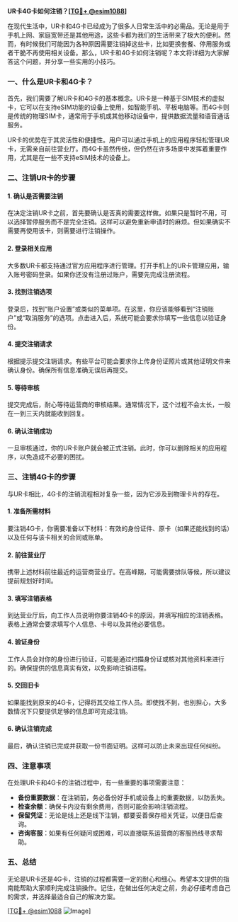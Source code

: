 **UR卡4G卡如何注销？[[TG💪+ @esim1088](https://t.me/s/esim1088)]**

在现代生活中，UR卡和4G卡已经成为了很多人日常生活中的必需品。无论是用于手机上网、家庭宽带还是其他用途，这些卡都为我们的生活带来了极大的便利。然而，有时候我们可能因为各种原因需要注销掉这些卡，比如更换套餐、停用服务或者干脆不再使用相关设备。那么，UR卡和4G卡如何注销呢？本文将详细为大家解答这个问题，并分享一些实用的小技巧。

### 一、什么是UR卡和4G卡？

首先，我们需要了解UR卡和4G卡的基本概念。UR卡是一种基于SIM技术的虚拟卡，它可以在支持eSIM功能的设备上使用，如智能手机、平板电脑等。而4G卡则是传统的物理SIM卡，通常用于手机或其他移动设备中，提供数据流量和语音通话服务。

UR卡的优势在于其灵活性和便捷性。用户可以通过手机上的应用程序轻松管理UR卡，无需亲自前往营业厅。而4G卡虽然传统，但仍然在许多场景中发挥着重要作用，尤其是在一些不支持eSIM技术的设备上。

### 二、注销UR卡的步骤

#### 1. 确认是否需要注销

在决定注销UR卡之前，首先要确认是否真的需要这样做。如果只是暂时不用，可以选择暂停服务而不是完全注销。这样可以避免重新申请时的麻烦。但如果确实不需要再使用该卡，则需要进行注销操作。

#### 2. 登录相关应用

大多数UR卡都支持通过官方应用程序进行管理。打开手机上的UR卡管理应用，输入账号密码登录。如果你还没有注册过账户，需要先完成注册流程。

#### 3. 找到注销选项

登录后，找到“账户设置”或类似的菜单项。在这里，你应该能够看到“注销账户”或“取消服务”的选项。点击进入后，系统可能会要求你填写一些信息以验证身份。

#### 4. 提交注销请求

根据提示提交注销请求。有些平台可能会要求你上传身份证照片或其他证明文件来确认身份。确保所有信息准确无误后再提交。

#### 5. 等待审核

提交完成后，耐心等待运营商的审核结果。通常情况下，这个过程不会太长，一般在一到三天内就能收到回复。

#### 6. 确认注销成功

一旦审核通过，你的UR卡账户就会被正式注销。此时，你可以删除相关的应用程序，以免造成不必要的困扰。

### 三、注销4G卡的步骤

与UR卡相比，4G卡的注销流程相对复杂一些，因为它涉及到物理卡片的存在。

#### 1. 准备所需材料

要注销4G卡，你需要准备以下材料：有效的身份证件、原卡（如果还能找到的话）以及任何与该卡相关的合同或账单。

#### 2. 前往营业厅

携带上述材料前往最近的运营商营业厅。在高峰期，可能需要排队等候，所以建议提前规划好时间。

#### 3. 填写注销表格

到达营业厅后，向工作人员说明你要注销4G卡的原因，并填写相应的注销表格。表格上通常会要求填写个人信息、卡号以及其他必要信息。

#### 4. 验证身份

工作人员会对你的身份进行验证，可能是通过扫描身份证或核对其他资料来进行的。确保提供的信息真实有效，以免影响注销进程。

#### 5. 交回旧卡

如果能找到原来的4G卡，记得将其交给工作人员。即使找不到，也别担心，大多数情况下只要提供足够的信息即可完成注销。

#### 6. 确认注销完成

最后，确认注销已完成并获取一份书面证明。这样可以防止未来出现任何纠纷。

### 四、注意事项

在处理UR卡和4G卡的注销过程中，有一些重要的事项需要注意：

- **备份重要数据**：在注销前，务必备份好手机或设备上的重要数据，以防丢失。
- **检查余额**：确保卡内没有剩余费用，否则可能会影响注销流程。
- **保留凭证**：无论是线上还是线下注销，都要妥善保存相关凭证，以便日后查询。
- **咨询客服**：如果有任何疑问或困难，可以直接联系运营商的客服热线寻求帮助。

### 五、总结

无论是UR卡还是4G卡，注销的过程都需要一定的耐心和细心。希望本文提供的指南能帮助大家顺利完成注销操作。记住，在做出任何决定之前，务必仔细考虑自己的需求，并选择最适合自己的解决方案。

[[TG💪+ @esim1088](https://t.me/s/esim1088) ![Image](https://i.postimg.cc/4NQfJmqS/Snipaste-2025-05-13-00-14-12.png)]